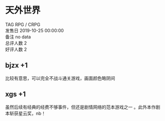 



# 天外世界
  
TAG RPG / CRPG  
发售日 2019-10-25 00:00:00  
备注 no data  
总评人数 2  
好评人数 2
## bjzx +1


比较有意思，可以完全不战斗通关游戏，画面颜色略阴间
## xgs +1


虽然后续有经典的经费不够事件，但还是剧情网络的范本游戏之一 。此外本作剧本斩获星云奖，nb！